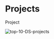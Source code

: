 # Projects
Project

![top-10-DS-projects](https://user-images.githubusercontent.com/76477323/224466817-747f30de-4d01-482c-aa69-eafe6684ebea.png)
